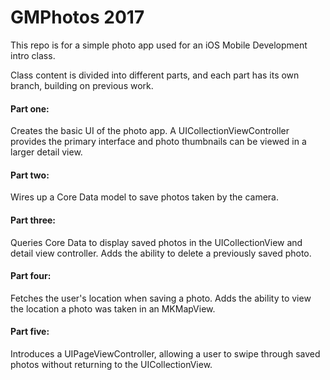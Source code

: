 # GMPhotos 2017
This repo is for a simple photo app used for an iOS Mobile Development intro class. 

Class content is divided into different parts, and each part has its own branch, building on previous work.

#### Part one: 
Creates the basic UI of the photo app.  A UICollectionViewController provides the primary interface and photo thumbnails can be viewed in a larger detail view.

#### Part two: 
Wires up a Core Data model to save photos taken by the camera.

#### Part three: 
Queries Core Data to display saved photos in the UICollectionView and detail view controller. Adds the ability to delete a previously saved photo.

#### Part four: 
Fetches the user's location when saving a photo.  Adds the ability to view the location a photo was taken in an MKMapView.

#### Part five: 
Introduces a UIPageViewController, allowing a user to swipe through saved photos without returning to the UICollectionView.
